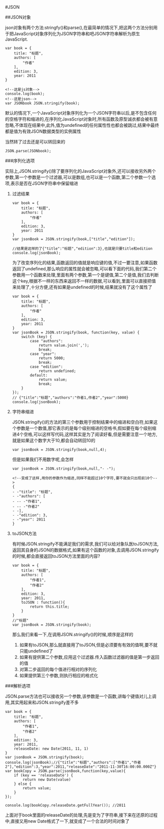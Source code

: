 #JSON

##JSON对象

json对象有两个方法:stringfy()和parse(),在最简单的情况下,把这两个方法分别用于把JavaScript对象序列化为JSON字符串和吧JSON字符串解析为原生JavaScript.

```
var book = {
    title: "标题",
    authors: [
        "作者"
    ],
    edition: 3,
    year: 2011
}

<!--这是js对象-->
console.log(book);
<!--这是json-->
var JSONbook JSON.stringify(book);
```

默认的情况下,一个JavaScript对象序列化为一个JSON字符串以后,是不包含任何的空格字符和缩进的,在序列化JavaScript对象时,所有函数及原型诚衣都会被有意忽略,不体现在结果中,此外,值为undefined的任何属性性也都会被跳过,结果中最终都是值为有效JSON数据类型的实例属性

当然转了过去还是可以转回来的

```
JSON.parse(JSONbook);
```


###序列化选项

实际上,JSON.stringify()除了要序列化的JavaScript对象外,还可以接收另外两个参数,第一个参数是一个过滤器,可以是数组,也可以是一个函数,第二个参数一个选项,表示是否在JSON字符串中保留缩进

1. 过滤结果
	
	```
	var book = {
	    title: "标题",
	    authors: [
	        "作者"
	    ],
	    edition: 3,
	    year: 2011
	}
	var jsonBook = JSON.stringify(book,["title","edition"]);
	
	//结果是这样的了{"title":"标题","edition":3},也就是只要title和edition
	console.log(jsonBook);
	
	```	
	
	为了改变序列化的结果,函数返回的值就是响应键的值,不过一要注意,如果函数返回了undefined,那么响应的属性就会被忽略,可以看下面的代码,我们第二个参数用一个函数来处理,里面有两个参数,第一个是键值,第二个是值,我们去判断这个key,根据不一样的东西来返回不一样的数据,可以看到,里面可以直接把值来处理了,十分方便,还有如果是undefined的时候,结果就没有了这个属性了
	
	```
	var book = {
	    title: "标题",
	    authors: [
	        "作者"
	    ],
	    edition: 3,
	    year: 2011
	}
	var jsonBook = JSON.stringify(book, function(key, value) {
	    switch (key) {
	        case "authors":
	            return value.join(',');
	            break;
	        case "year":
	            return 5000;
	            break;
	        case "edition":
	            return undefined;
	        default:
	            return value;
	            break;
	    }
	});
	// {"title":"标题","authors":"作者1,作者2","year":5000}
	console.log(jsonBook);
	```
	
2. 字符串缩进

	JSON.stringify()的方法的第三个参数用于控制结果中的缩进和空白符,如果这个参数是一个数值,那它表示的是每个级别缩进的空格书,假如要在每个级别缩进4个空格,可以这样写代码,这样其实是为了阅读好看,但是需要注意一个地方,就是如果这个数字大于10,都会自动转回10的
	
	```
	var jsonBook = JSON.stringify(book,null,4);
	```
	
	但是如果我们不用数字呢,会怎样
	
	```
	var jsonBook = JSON.stringify(book,null,"- -");
	
	<!--变成了这样,用你的参数作为缩进,同样不能超过10个字符,要不就会只出现前10个-->
	{
	- -"title": "标题",
	- -"authors": [
	- -- -"作者1",
	- -- -"作者2"
	- -],
	- -"edition": 3,
	- -"year": 2011
	}
	```
3. toJSON方法

	有时候JSON.stringify不能满足我们的需求,我们可以给对象队医toJSON方法,返回其自身的JSON的数据格式,如果有这个函数的对象,去调用JSON.stringify的时候,都会直接返回toJSON方法里面的内容?
	
	```
	var book = {
	    title: "标题",
	    authors: [
	        "作者1",
	        "作者2"
	    ],
	    edition: 3,
	    year: 2011,
	    toJSON : function(){
	        return this.title;
	    }
	}
	//"标题"
	var jsonBook = JSON.stringify(book);
	```
	
	那么我们来看一下,在调用JSON.stringify()的时候,顺序是这样的
	
	1. 如果有toJSON,那么就直接用了toJSON,但是必须要有有效的值啊,要不就只能undefined了
	2. 如果有提供第二个参数,应用这个过滤器.传入函数过滤器的值是第一步返回的值
	3. 对第二步返回的每个值进行相对的序列化
	4. 如果提供第三个参数,则执行相应的格式化

###解析选项

JSON.parse方法也可以接收另一个参数,该参数是一个函数,讲每个键值对儿上调用,其实用起来和JSON.stringify差不多

```
var book = {
    title: "标题",
    authors: [
        "作者1",
        "作者2"
    ],
    edition: 3,
    year: 2011,
    releaseDate: new Date(2011, 11, 1)
}
var jsonBook = JSON.stringify(book);
console.log(jsonBook);//{"title":"标题","authors":["作者1","作者2"],"edition":3,"year":2011,"releaseDate":"2011-11-30T16:00:00.000Z"}
var bookCopy = JSON.parse(jsonBook,function(key,value){
    if (key == 'releaseDate') {
        return new Date(value)
    } else {
        return value;
    }
});

console.log(bookCopy.releaseDate.getFullYear()); //2011
```

上面对于book里面的releaseDate的处理,先是变为了字符串,接下来在还原的过程中,直接又用new Date格式了一下,就变成了一个合法的时间对象了


